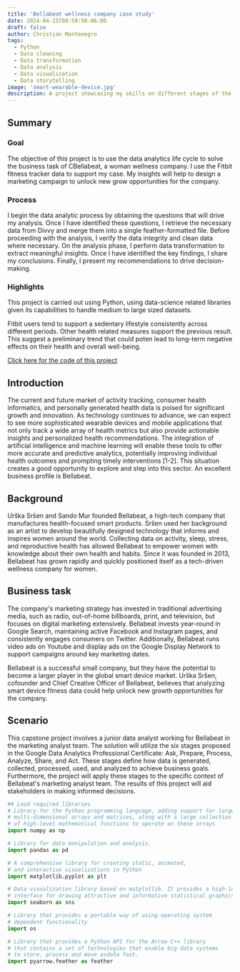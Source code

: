 ```yaml
---
title: 'Bellabeat wellness company case study'
date: 2024-04-15T08:59:50-06:00
draft: false
author: Christian Montenegro
tags:
  - Python
  - Data cleaning
  - Data transformation
  - Data analysis
  - Data visualization
  - Data storytelling
image: 'smart-wearable-device.jpg'
description: A project showcasing my skills on different stages of the data analytics life cycle.
---
```


## Summary

### Goal

The objective of this project is to use the data analytics life cycle to solve the business task of CBellabeat, a woman wellness company. I use the Fitbit fitness tracker data to support my case. My insights will help to design a marketing campaign to unlock new grow opportunities for the company.


### Process

I begin the data analytic process by obtaining the questions that will drive my analysis. Once I have identified these questions, I retrieve the necessary data from Divvy and merge them into a single feather-formatted file. Before proceeding with the analysis, I verify the data integrity and clean data where necessary. On the analysis phase, I perform data transformation to extract meaningful insights. Once I have identified the key findings, I share my conclusions. Finally, I present my recommendations to drive decision-making.



### Highlights

This project is carried out using Python, using data-science related libraries given its capabilities to handle medium to large sized datasets.

Fitbit users tend to support a sedentary lifestyle consistently across different periods. Other health related measures support the previous result. This suggest a preliminary trend that could poten
 lead to long-term negative effects on their health and overall well-being.

[Click here for the code of this project](https://www.kaggle.com/code/christianmontenegro/bellabeat-case-study)

## Introduction

The current and future market of activity tracking, consumer health informatics, and personally generated health data is poised for significant growth and innovation. As technology continues to advance, we can expect to see more sophisticated wearable devices and mobile applications that not only track a wide array of health metrics but also provide actionable insights and personalized health recommendations. The integration of artificial intelligence and machine learning will enable these tools to offer more accurate and predictive analytics, potentially improving individual health outcomes and prompting timely interventions [1-2]. This situation creates a good opportunity to explore and step into this sector. An excellent business profile is Bellabeat.

## Background

Urška Sršen and Sando Mur founded Bellabeat, a high-tech company that manufactures health-focused smart products. Sršen used her background as an artist to develop beautifully designed technology that informs and inspires women around the world. Collecting data on activity, sleep, stress, and reproductive health has allowed Bellabeat to empower women with knowledge about their own health and habits. Since it was founded in 2013, Bellabeat has grown rapidly and quickly positioned itself as a tech-driven wellness company for women.

## Business task

The company's marketing strategy has invested in traditional advertising media, such as radio, out-of-home billboards, print, and television, but focuses on digital marketing extensively. Bellabeat invests year-round in Google Search, maintaining active Facebook and Instagram pages, and consistently engages consumers on Twitter. Additionally, Bellabeat runs video ads on Youtube and display ads on the Google Display Network to support campaigns around key marketing dates.

Bellabeat is a successful small company, but they have the potential to become a larger player in the global smart device market. Urška Sršen, cofounder and Chief Creative Officer of Bellabeat, believes that analyzing smart device fitness data could help unlock new growth opportunities for the company.

## Scenario

This capstone project involves a junior data analyst working for Bellabeat in the marketing analyst team. The solution will utilize the six stages proposed in the Google Data Analytics Professional Certificate: Ask, Prepare, Process, Analyze, Share, and Act. These stages define how data is generated, collected, processed, used, and analyzed to achieve business goals. Furthermore, the project will apply these stages to the specific context of Bellabeat's marketing analyst team. The results of this project will aid stakeholders in making informed decisions.
```python
## Load required libraries
# Library for the Python programming language, adding support for large,
# multi-dimensional arrays and matrices, along with a large collection
# of high-level mathematical functions to operate on these arrays
import numpy as np

# Library for data manipulation and analysis.
import pandas as pd

# A comprehensive library for creating static, animated,
# and interactive visualizations in Python
import matplotlib.pyplot as plt

# Data visualization library based on matplotlib. It provides a high-level
# interface for drawing attractive and informative statistical graphics.
import seaborn as sns

# Library that provides a portable way of using operating system
# dependent functionality
import os

# Library that provides a Python API for the Arrow C++ library
# that contains a set of technologies that enable big data systems
# to store, process and move asdata fast.
import pyarrow.feather as feather
```
